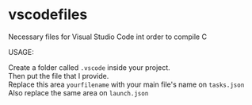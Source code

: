 # vscodefiles
Necessary files for Visual Studio Code int order to compile C

USAGE:

Create a folder called `.vscode` inside your project.<br/>
Then put the file that I provide.<br/>
Replace this area `yourfilename` with your main file's name on `tasks.json`<br/>
Also replace the same area on `launch.json`
